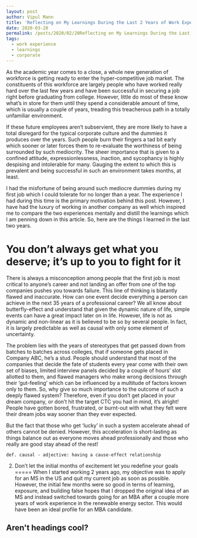 ```yaml
---
layout: post
author: Vipul Mann
title: 'Reflecting on My Learnings During the Last 2 Years of Work Experience'
date: 2020-03-20
permalink: /posts/2020/02/20Reflecting on My Learnings During the Last 2 Years of Work Experience/
tags:
  - work experience
  - learnings
  - corporate
---
```


As the academic year comes to a close, a whole new generation of workforce is getting ready to enter the hyper-competitive job market. The constituents of this workforce are largely people who have worked really hard over the last few years and have been successful in securing a job right before graduating from college. However, little do most of these know what’s in store for them until they spend a considerable amount of time, which is usually a couple of years, treading this treacherous path in a totally unfamiliar environment.

If these future employees aren’t subservient, they are more likely to have a total disregard for the typical corporate culture and the dummies it produces over the years. Such people burn their fingers a tad bit early which sooner or later forces them to re-evaluate the worthiness of being surrounded by such mediocrity. The sheer importance that is given to a confined attitude, expressionlessness, inaction, and sycophancy is highly despising and intolerable for many. Gauging the extent to which this is prevalent and being successful in such an environment takes months, at least.


I had the misfortune of being around such mediocre dummies during my first job which I could tolerate for no longer than a year. The experience I had during this time is the primary motivation behind this post. However, I have had the luxury of working in another company as well which inspired me to compare the two experiences mentally and distill the learnings which I am penning down in this article. So, here are the things I learned in the last two years.

You don’t always get what you deserve; it’s up to you to fight for it
========================
There is always a misconception among people that the first job is most critical to anyone’s career and not landing an offer from one of the top companies pushes you towards failure. This line of thinking is blatantly flawed and inaccurate. How can one event decide everything a person can achieve in the next 35 years of a professional career? We all know about butterfly-effect and understand that given the dynamic nature of life, simple events can have a great impact later on in life. However, life is not as dynamic and non-linear as it is believed to be so by several people. In fact, it is largely predictable as well as causal with only some element of uncertainty.

The problem lies with the years of stereotypes that get passed down from batches to batches across colleges, that if someone gets placed in Company ABC, he’s a stud. People should understand that most of the companies that decide the fate of students every year come with their own set of biases, limited interview panels decided by a couple of hours’ slot allotted to them, and flawed managers who make wrong decisions through their ‘gut-feeling’ which can be influenced by a multitude of factors known only to them. So, why give so much importance to the outcome of such a deeply flawed system?
Therefore, even if you don’t get placed in your dream company, or don’t hit the target CTC you had in mind, it’s alright! People have gotten bored, frustrated, or burnt-out with what they felt were their dream jobs way sooner than they ever expected.

But the fact that those who get ‘lucky’ in such a system accelerate ahead of others cannot be denied. However, this acceleration is short-lasting as things balance out as everyone moves ahead professionally and those who really are good stay ahead of the rest!

`def. causal - adjective: having a cause-effect relationship`

2. Don’t let the initial months of excitement let you redefine your goals
=====
When I started working 2 years ago, my objective was to apply for an MS in the US and quit my current job as soon as possible. However, the initial few months were so good in terms of learning, exposure, and building false hopes that I dropped the original idea of an MS and instead switched towards going for an MBA after a couple more years of work experience in the renewable energy sector. This would have been an ideal profile for an MBA candidate.




Aren't headings cool?
------
